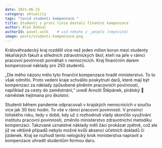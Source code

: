 ```yaml
---
date: 2021-06-15
category: aktuality
tags: "covid studenti kompenzace "
title: Studenti z první linie dostali finanční kompenzace
author: Aleš Dohnal
authorId: pavel.volk    # uid nekoho z _people (nepoviné)
image: posts/studenti-kompenzace.png
---
```


Královéhradecký kraj rozdělil více než jeden milion korun mezi studenty lékařských fakult a středních zdravotnických škol, kteří na jaře v rámci pracovní povinnosti pomáhali v nemocnicích. Kraj finančním darem kompenzoval náklady pro 250 studentů.

„Dle mého názoru mělo tyto finanční kompenzace hradit ministerstvo. To to však odmítlo. Proto vedení kraje schválilo poskytnutí darů, které mají být kompenzací za náklady způsobené plněním pracovních povinností, například za cesty do zaměstnání,“ uvedl Arnošt Štěpánek, pirátský  🏴   náměstek hejtmana pro školství.

Studenti během pandemie odpracovali v krajských nemocnicích v součtu více jak 30 tisíc hodin. To vše v rámci pracovní povinnosti. V prosinci loňského roku, tedy v době, kdy už z rozhodnutí vlády skončilo využívání institutu pracovní povinnosti, změnilo ministerstvo zdravotnictví metodiku kompenzací. Takzvané uznatelné náklady měli žáci prokázat zpětně, což ale již ve většině případů nebylo možné kvůli absenci účetních dokladů či jízdenek. Kraj se rozhodl tento nelogický krok ministerstva napravit a kompenzace uhradit studentům formou daru.
 
